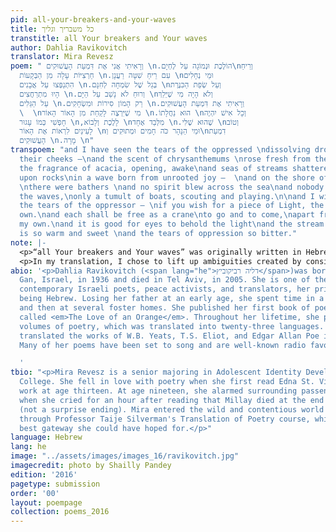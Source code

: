 ```yaml
---
pid: all-your-breakers-and-your-waves
title: כל משבריך וגליך
transtitle: all Your breakers and Your waves
author: Dahlia Ravikovitch
translator: Mira Revesz
poem: " וְרָאִיתִי אֲנִי אֶת דִּמְעַת הָעֲשׁוּקִים \n.הוֹלֶכֶת וּנְמוֹגָה עַל לֶחְיָם\nוְרֵיחַ
  חַרְצִיּוֹת עָלָה מִן הַבְּקָעוֹת \n.עִם רֵיחַ שִׁטָּה רַעֲנָן \nוּמֵי נְחָלִים
  הִתְנַפְּצוּ עַל אֲבָנִים \n.בְּגַל שֶׁל שִׂמְחָה לְחִנָּם \nוְעַל שְׂפַת הַכִּנֶּרֶת
  הָיוּ מִתְרַחֲצִים \n.וְרוּחַ לֹא נָשַׁב עַל הַיָּם \nוְלֹא הָיָה מִי שֶׁיֵּלֵךְ
  עַל הַגַּלִּים \n.רַק הָמוֹן סִירוֹת וּמִשְׂחָקִים \n.וְרָאִיתִי אֶת דִּמְעַת הָעֲשׁוּקִים
  \  \nמִי שֶׁיִּרְצֶה לָקַחַת מִן הָאוֹר הָאוֹר \n.הוּא נַחֲלָתוֹ \nוְכָל אִישׁ יִהְיֶה
  חָפְשִׁי כְּמוֹ עָגוּר \n,לָלֶכֶת וְלָבוֹא \nמִלְּבַד אֶחָד \n.שֶׁהוּא שֶׁלִּי \nוְטוֹב
  לָעֵינַיִם לִרְאוֹת אֶת הָאוֹר \nוּמֵי הַנָּהָר כֹּה חָמִים וּמְתוּקִים וְ\nדִמְעַת
  הָעֲשׁוּקִים \n.מָרָה \n"
transpoem: "and I have seen the tears of the oppressed \ndissolving drop by drop on
  their cheeks —\nand the scent of chrysanthemums \nrose fresh from the valleys\nwith
  the fragrance of acacia, opening, awake\nand seas of streams shattered\n themselves
  upon rocks\nin a wave born from unrooted joy —  \nand on the shore of the Galilee
  \nthere were bathers \nand no spirit blew across the sea\nand nobody walked upon
  the waves,\nonly a tumult of boats, scouting and playing.\n\nand I will have seen
  the tears of the oppressor – \nif you wish for a piece of Light, the light\nis your
  own.\nand each shall be free as a crane\nto go and to come,\napart from the one\nwho’s
  my own.\nand it is good for eyes to behold the light\nand the stream of the sea
  is so warm and sweet \nand the tears of oppression so bitter."
note: |-
  <p>“all Your breakers and Your waves” was originally written in Hebrew by Dahlia Ravikovitch, an Israeli poet and peace activist born in 1936. At the time that Ravikovitch wrote, much of Israeli poetry was written in a mix of Biblical and Modern Hebrew, which meant that although I know no Modern Hebrew, the amount of Biblical Hebrew I’ve learned in the past two years gave me strong basis for understanding the poem.</p>
  <p>In my translation, I chose to lift up ambiguities created by considering this text from the viewpoint of Biblical, rather than Modern Hebrew. The first is an ambiguity behind the word <span lang="he">העשוקים</span>, which in Modern Hebrew translates more directly to “the oppressed,” but in Biblical Hebrew can also simply mean “oppression.” At around the time I first read this poem, I began working with an activist organization in which we talked about how oppression works as a cycle in which oppressors dehumanize the oppressed and, in doing so, become dehumanized themselves, while those who have experienced oppression may more easily become oppressors. With this cycle in mind, I chose to translate this word differently each of the three times it appears in this poem — first as oppressed, then as oppressor, and lastly as oppression. As long as oppression exists, no one on any point of the spectrum can be fully human.  The other ambiguity centered around the tense of the verb in the first line of each stanza. In Biblical Hebrew, but not Modern Hebrew, verbs that begin with the prefix “and” oddly switch tense from past to future or vice-versa. This poem is written in the past tense, but because the two lines in question begin with “and,” to a reader of Biblical Hebrew, the tense would seem to be future. I chose to use both tenses, pairing the future, which to me communicates a prophetic yearning, with the translation of <span lang="he">העשוקים</span> as “oppressor” because although we may recognize and mourn oppression thousands of times across history, what will bring us true redemption will be reckoning with the oppressor and rehumanizing both sides.</p>
abio: '<p>Dahlia Ravikovitch (<span lang="he">דליה רביקוביץ</span>)was born in Ramat
  Gan, Israel, in 1936 and died in Tel Aviv, in 2005. She is one of the most well-known
  contemporary Israeli poets, peace activists, and translators, her primary language
  being Hebrew. Losing her father at an early age, she spent time in a <em>kibbutz</em>
  and then at several foster homes. She published her first book of poetry in 1959,
  called <em>The Love of an Orange</em>. Throughout her lifetime, she published ten
  volumes of poetry, which was translated into twenty-three languages. She has also
  translated the works of W.B. Yeats, T.S. Eliot, and Edgar Allan Poe into Hebrew.
  Many of her poems have been set to song and are well-known radio favorites in Israel.</p>

  '
tbio: "<p>Mira Revesz is a senior majoring in Adolescent Identity Development at Swarthmore
  College. She fell in love with poetry when she first read Edna St. Vincent Millay’s
  work at age thirteen. At age nineteen, she alarmed surrounding passengers on a plane
  when she cried for an hour after reading that Millay died at the end of her biography
  (not a surprise ending). Mira entered the wild and contentious world of translation
  through Professor Taije Silverman's Translation of Poetry course, which was the
  best gateway she could have hoped for.</p>"
language: Hebrew
lang: he
image: "../assets/images/images_16/ravikovitch.jpg"
imagecredit: photo by Shailly Pandey
edition: '2016'
pagetype: submission
order: '00'
layout: poempage
collection: poems_2016
---
```

